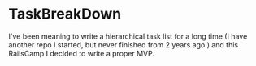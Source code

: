 TaskBreakDown
=============

I've been meaning to write a hierarchical task list for a long time (I have another repo I started, but never finished from 2 years ago!) and this RailsCamp I decided to write a proper MVP.
